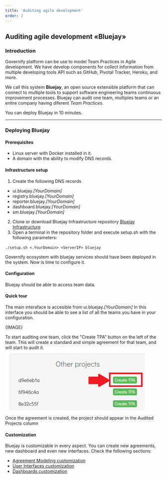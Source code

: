 ```yaml
---
title: 'Auditing agile development'
order: 2
---
```

## Auditing agile development «Bluejay» 
### Introduction
Governify platform can be use to model Team Practices in Agile development. We have develop components for collect information from multiple developing tools API such as GitHub, Pivotal Tracker, Heroku, and more.

We call this system **Bluejay**, an open source extensible platform that can connect to multiple tools to support software engineering teams continuous improvement processes.
Bluejay can audit one team, multiples teams or an entire company having diferent *Team Practices*.

You can deploy Bluejay in 10 minutes.

___
### Deploying Bluejay
#### Prerequisites
- Linux server with Docker installed in it.
- A domain with the ability to modify DNS records.
#### Infrastructure setup
1. Create the following DNS records
- ui.bluejay.*[YourDomain]*
- registry.bluejay.*[YourDomain]*
- reporter.bluejay.*[YourDomain]*
- dashboard.bluejay.*[YourDomain]*
- sm.bluejay.*[YourDomain]*
2. Clone or download Bluejay Infrastructure repository [Bluejay Infrastructure](https://github.com/governify/governify-project-bluejay-infrastructure)
3. Open a terminal in the repository folder and execute setup.sh with the following parameters:

 `./setup.sh <.YourDomain> <ServerIP> bluejay`

Governify ecosystem with bluejay services should have been deployed in the system. Now is time to configure it.

#### Configuration
Bluejay should be able to access team data.

#### Quick tour
The main interaface is accesible from ui.bluejay.*[YourDomain]*
In this interface you should be able to see a list of all the teams you have in your configuration.

{IMAGE}

To start auditing one team, click the "Create TPA" button on the left of the team. This will create a standard and simple agreement for that team, and will start to audit it.
![Create TPA Button](../images/auditing_agile/create_tpa.png)

Once the agreement is created, the project should appear in the Audited Projects column



#### Customization
Bluejay is customizable in every aspect. You can create new agreements, new dashboard and even new interfaces. Check the following sections:
- [Agreement Modeling customization](/customization/agreement_modeling)
- [User Interfaces customization](/customization/user_interfaces)
- [Dashboards customization](/customization/dashboards)